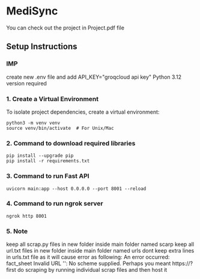 # MediSync

You can check out the project in Project.pdf file

##  Setup Instructions

### IMP
create new .env file and add API_KEY="groqcloud api key"
Python 3.12 version required



### 1. Create a Virtual Environment

To isolate project dependencies, create a virtual environment:

```
python3 -m venv venv
source venv/bin/activate  # For Unix/Mac
```

### 2. Command to download required libraries

```
pip install --upgrade pip
pip install -r requirements.txt
```

### 3. Command to run Fast API

```
uvicorn main:app --host 0.0.0.0 --port 8001 --reload
```

### 4. Command to run ngrok server

```
ngrok http 8001
```

### 5. Note

keep all scrap.py files in new folder inside main folder named scarp
keep all url.txt files in new folder inside main folder named urls
dont keep extra lines in urls.txt file as it will cause error as following: An error occurred: fact_sheet Invalid URL '': No scheme supplied. Perhaps you meant https://?
first do scraping by running individual scrap files and then host it
